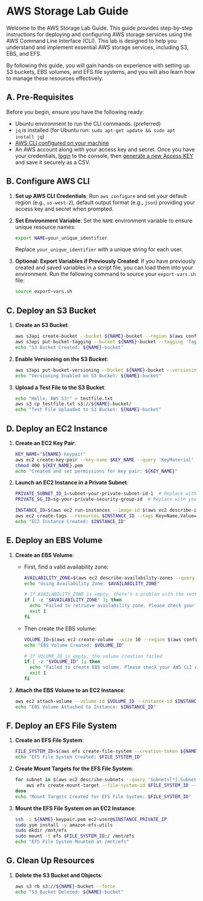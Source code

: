 # AWS Storage Lab Guide

Welcome to the AWS Storage Lab Guide. This guide provides step-by-step instructions for deploying and configuring AWS storage services using the AWS Command Line Interface (CLI). This lab is designed to help you understand and implement essential AWS storage services, including S3, EBS, and EFS.

By following this guide, you will gain hands-on experience with setting up S3 buckets, EBS volumes, and EFS file systems, and you will also learn how to manage these resources effectively.

## A. Pre-Requisites

Before you begin, ensure you have the following ready:

- Ubuntu environment to run the CLI commands. (preferred)
- `jq` is installed (for Ubuntu run: `sudo apt-get update && sudo apt install jq`)
- [AWS CLI configured on your machine](https://docs.aws.amazon.com/cli/latest/userguide/getting-started-install.html)
- An AWS account along with your access key and secret. Once you have your credentials, [login](https://console.aws.amazon.com/) to the console, then [generate a new Access KEY](https://docs.aws.amazon.com/IAM/latest/UserGuide/id_credentials_access-keys.html#Using_CreateAccessKey) and save it securely as a CSV.

## B. Configure AWS CLI

1. **Set up AWS CLI Credentials**: Run `aws configure` and set your default region (e.g., `us-west-2`), default output format (e.g., `json`) providing your access key and secret when prompted.

2. **Set Environment Variable**: Set the `NAME` environment variable to ensure unique resource names:

    ```bash
    export NAME=your_unique_identifier
    ```

    Replace `your_unique_identifier` with a unique string for each user.

3. **Optional: Export Variables if Previously Created**: If you have previously created and saved variables in a script file, you can load them into your environment. Run the following command to source your `export-vars.sh` file:

    ```bash
    source export-vars.sh
    ```

## C. Deploy an S3 Bucket

1. **Create an S3 Bucket**:

    ```bash
    aws s3api create-bucket --bucket ${NAME}-bucket --region $(aws configure get region) --create-bucket-configuration LocationConstraint=$(aws configure get region)
    aws s3api put-bucket-tagging --bucket ${NAME}-bucket --tagging 'TagSet=[{Key=Name,Value='${NAME}'-bucket}]'
    echo "S3 Bucket Created: ${NAME}-bucket"
    ```

2. **Enable Versioning on the S3 Bucket**:

    ```bash
    aws s3api put-bucket-versioning --bucket ${NAME}-bucket --versioning-configuration Status=Enabled
    echo "Versioning Enabled on S3 Bucket: ${NAME}-bucket"
    ```

3. **Upload a Test File to the S3 Bucket**:

    ```bash
    echo "Hello, AWS S3!" > testfile.txt
    aws s3 cp testfile.txt s3://${NAME}-bucket/
    echo "Test File Uploaded to S3 Bucket: ${NAME}-bucket"
    ```

## D. Deploy an EC2 Instance

1. **Create an EC2 Key Pair**:

    ```bash
    KEY_NAME="${NAME}-keypair"
    aws ec2 create-key-pair --key-name $KEY_NAME --query 'KeyMaterial' --output text > ${KEY_NAME}.pem
    chmod 400 ${KEY_NAME}.pem
    echo "Created and set permissions for key pair: ${KEY_NAME}"
    ```

2. **Launch an EC2 Instance in a Private Subnet**:

    ```bash
    PRIVATE_SUBNET_ID_1=subnet-your-private-subnet-id-1  # Replace with your private subnet ID
    PRIVATE_SG_ID=sg-your-private-security-group-id  # Replace with your private security group ID
    
    INSTANCE_ID=$(aws ec2 run-instances --image-id $(aws ec2 describe-images --owners amazon --filters "Name=name,Values=amzn2-ami-hvm-*-x86_64-gp2" --query "Images[0].ImageId" --output text) --count 1 --instance-type t2.micro --key-name $KEY_NAME --security-group-ids $PRIVATE_SG_ID --subnet-id $PRIVATE_SUBNET_ID_1 --query 'Instances[0].InstanceId' --output text)
    aws ec2 create-tags --resources $INSTANCE_ID --tags Key=Name,Value=${NAME}-instance
    echo "EC2 Instance Created: $INSTANCE_ID"
    ```

## E. Deploy an EBS Volume

1. **Create an EBS Volume**:

    - First, find a valid availability zone:

        ```bash
        AVAILABILITY_ZONE=$(aws ec2 describe-availability-zones --query 'AvailabilityZones[0].ZoneName' --output text)
        echo "Using Availability Zone: $AVAILABILITY_ZONE"

        # If AVAILABILITY_ZONE is empty, there's a problem with the retrieval
        if [ -z "$AVAILABILITY_ZONE" ]; then
          echo "Failed to retrieve availability zone. Please check your AWS CLI configuration and region."
          exit 1
        fi
        ```

    - Then create the EBS volume:

        ```bash
        VOLUME_ID=$(aws ec2 create-volume --size 10 --region $(aws configure get region) --availability-zone $AVAILABILITY_ZONE --volume-type gp2 --query 'VolumeId' --output text)
        echo "EBS Volume Created: $VOLUME_ID"

        # If VOLUME_ID is empty, the volume creation failed
        if [ -z "$VOLUME_ID" ]; then
          echo "Failed to create EBS volume. Please check your AWS CLI configuration and try again."
          exit 1
        fi
        ```

2. **Attach the EBS Volume to an EC2 Instance**:

    ```bash
    aws ec2 attach-volume --volume-id $VOLUME_ID --instance-id $INSTANCE_ID --device /dev/sdf
    echo "EBS Volume Attached to Instance: $INSTANCE_ID"
    ```


## F. Deploy an EFS File System

1. **Create an EFS File System**:

    ```bash
    FILE_SYSTEM_ID=$(aws efs create-file-system --creation-token ${NAME}-efs --tags Key=Name,Value=${NAME}-efs --query 'FileSystemId' --output text)
    echo "EFS File System Created: $FILE_SYSTEM_ID"
    ```

2. **Create Mount Targets for the EFS File System**:

    ```bash
    for subnet in $(aws ec2 describe-subnets --query 'Subnets[*].SubnetId' --output text); do
        aws efs create-mount-target --file-system-id $FILE_SYSTEM_ID --subnet-id $subnet --security-groups $PRIVATE_SG_ID
    done
    echo "Mount Targets Created for EFS File System: $FILE_SYSTEM_ID"
    ```

3. **Mount the EFS File System on an EC2 Instance**:

    ```bash
    ssh -i ${NAME}-keypair.pem ec2-user@$INSTANCE_PRIVATE_IP
    sudo yum install -y amazon-efs-utils
    sudo mkdir /mnt/efs
    sudo mount -t efs $FILE_SYSTEM_ID:/ /mnt/efs
    echo "EFS File System Mounted at /mnt/efs"
    ```

## G. Clean Up Resources

1. **Delete the S3 Bucket and Objects**:

    ```bash
    aws s3 rb s3://${NAME}-bucket --force
    echo "S3 Bucket Deleted: ${NAME}-bucket"
    ```

